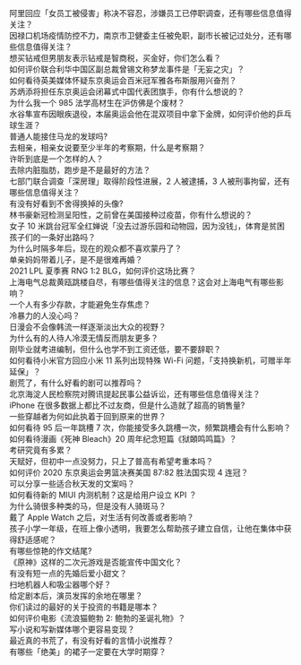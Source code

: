 阿里回应「女员工被侵害」称决不容忍，涉嫌员工已停职调查，还有哪些信息值得关注？  
因禄口机场疫情防控不力，南京市卫健委主任被免职，副市长被记过处分，还有哪些信息值得关注？  
想买钻戒但男朋友表示钻戒是智商税，买金好，你们怎么看？  
如何评价联合利华中国区副总裁曾锡文称梦龙事件是「无妄之灾」？  
如何看待英美媒体怀疑东京奥运会百米冠军雅各布斯服用兴奋剂？  
苏炳添将担任东京奥运会闭幕式中国代表团旗手，你有什么想说的？  
为什么我一个 985 法学高材生在沪仿佛是个废材？  
水谷隼宣布因眼疾退役，本届奥运会他在混双项目中拿下金牌，如何评价他的乒乓球生涯？  
普通人能接住马龙的发球吗?  
去相亲，相亲女说要至少半年的考察期，什么是考察期？  
许昕到底是一个怎样的人？  
去除内脏脂肪，跑步是不是最好的方法？  
七部门联合调查「深房理」取得阶段性进展，2 人被逮捕，3 人被刑事拘留，还有哪些信息值得关注？  
有没有好看到不舍得换掉的头像?  
林书豪新冠检测呈阳性，之前曾在美国接种过疫苗，你有什么想说的？  
女子 10 米跳台冠军全红婵说「没去过游乐园和动物园，因为没钱」，体育是贫困孩子们的一条好出路吗？  
为什么时隔多年后，现在的观众都不喜欢蒙丹了？  
单亲妈妈带着儿子，是不是很难再婚？  
2021 LPL 夏季赛 RNG 1:2 BLG，如何评价这场比赛？  
上海电气总裁黄瓯跳楼自尽，有哪些值得关注的信息？这会对上海电气有哪些影响？  
一个人有多少存款，才能避免生存焦虑？  
冷暴力的人没心吗？  
日漫会不会像韩流一样逐渐淡出大众的视野？  
为什么有的人待人冷漠无情反而朋友更多？  
刚毕业就考进编制，但什么也学不到工资还低，要不要辞职？  
如何看待小米官方回应小米 11 系列出现特殊 Wi-Fi 问题，「支持换新机，可赠半年延保」？  
剧荒了，有什么好看的剧可以推荐吗？  
北京海淀人民检察院对腾讯提起民事公益诉讼，还有哪些信息值得关注？  
iPhone 在很多数据上都比不过友商，但是什么造就了超高的销售量?  
一些穿越者为何如此执着于回到原来的世界？  
如何看待 95 后一年跳槽 7 次，你能接受多久跳槽一次，频繁跳槽会有什么影响？  
如何看待漫画《死神 Bleach》20 周年纪念短篇《狱頣鸣鸣篇》？  
考研究竟有多累？  
天赋好，但初中一点没努力，只上了普高有希望考重本吗？  
如何评价 2020 东京奥运会男篮决赛美国 87:82 胜法国实现 4 连冠？  
可以分享一些适合秋天发的文案吗？  
如何看待新的 MIUI 内测机制？这是给用户设立 KPI ？  
为什么骑很多种类的马，但是没有人骑斑马？  
戴了 Apple Watch 之后，对生活有何改善或者影响？  
孩子小学一年级，在班上像小透明，我要怎么帮助孩子建立自信，让他在集体中获得舒适感呢？  
有哪些惊艳的作文结尾?  
《原神》这样的二次元游戏是否能宣传中国文化？  
有没有短一点的先婚后爱小甜文？  
扫地机器人和吸尘器哪个好？  
给定剧本后，演员发挥的余地在哪里？  
你们读过的最好的关于投资的书籍是哪本？  
如何评价电影《流浪猫鲍勃 2: 鲍勃的圣诞礼物》？  
写小说和写新媒体哪个更容易变现？  
最近真的书荒了，有没有好看的言情小说推荐？  
有哪些「绝美」的裙子一定要在大学时期穿？  
